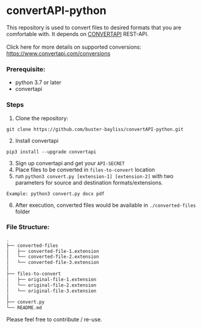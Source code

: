 # convertAPI-python

This repository is used to convert files to desired formats that you are comfortable with. It depends on [CONVERTAPI](https://www.convertapi.com) REST-API.
<br><br>
Click here for more details on supported conversions: https://www.convertapi.com/conversions

### Prerequisite:
* python 3.7 or later
* convertapi

### Steps
1. Clone the repository:
``` 
git clone https://github.com/buster-bayliss/convertAPI-python.git
```
2. Install convertapi 
```
pip3 install --upgrade convertapi 
```
3. Sign up convertapi and get your `API-SECRET`
4. Place files to be converted in `files-to-convert` location
5. run `python3 convert.py [extension-1] [extension-2]` with two parameters for source and destination formats/extensions.
```
Example: python3 convert.py docx pdf
```
6. After execution, converted files would be available in `./converted-files` folder

### File Structure:

```md
.
├── converted-files
│   ├── converted-file-1.extension
│   └── converted-file-2.extension
│   └── converted-file-3.extension
│   
├── files-to-convert
│   ├── original-file-1.extension
│   └── original-file-2.extension
│   └── original-file-3.extension
│ 
├── convert.py
└── README.md
```

Please feel free to contribute / re-use.
